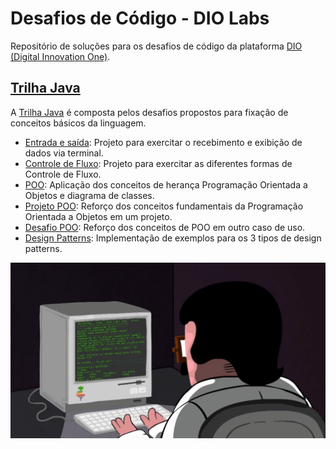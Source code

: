 # Desafios de Código - DIO Labs

Repositório de soluções para os desafios de código da plataforma [DIO (Digital Innovation One)](https://dio.me). 

## [Trilha Java](./trilha-java)

A [Trilha Java](./trilha-java) é composta pelos desafios propostos para fixação de conceitos básicos da linguagem.

- [Entrada e saída](./trilha-java/input-output): Projeto para exercitar o recebimento e exibição de dados via terminal.
- [Controle de Fluxo](./trilha-java/controle-fluxo): Projeto para exercitar as diferentes formas de Controle de Fluxo.
- [POO](./trilha-java/poo): Aplicação dos conceitos de herança Programação Orientada a Objetos e diagrama de classes.
- [Projeto POO](./trilha-java/projeto-poo): Reforço dos conceitos fundamentais da Programação Orientada a Objetos em um projeto.
- [Desafio POO](./trilha-java/desafio-poo): Reforço dos conceitos de POO em outro caso de uso.
- [Design Patterns](./trilha-java/design-patterns): Implementação de exemplos para os 3 tipos de design patterns.

![Programming](programming.gif)
